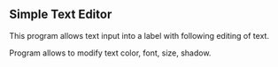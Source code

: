 ## Simple Text Editor

This program allows text input into a label with following editing of text.

Program allows to modify text color, font, size, shadow.


